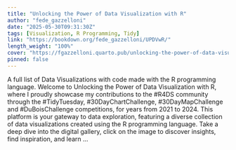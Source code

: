 ```yaml
---
title: "Unlocking the Power of Data Visualization with R"
author: "fede_gazzelloni"
date: "2025-05-30T09:31:30Z"
tags: [Visualization, R Programming, Tidy]
link: "https://bookdown.org/fede_gazzelloni/UPDVwR/"
length_weight: "100%"
cover: "https://fgazzelloni.quarto.pub/unlocking-the-power-of-data-visualization-with-r/images/UPDVwR-logo-150px.png"
pinned: false
---
```


A full list of Data Visualizations with code made with the R programming language. Welcome to Unlocking the Power of Data Visualization with R, where I proudly showcase my contributions to the #R4DS community through the #TidyTuesday, #30DayChartChallenge, #30DayMapChallenge and #DuBoisChallenge competitions, for years from 2021 to 2024. This platform is your gateway to data exploration, featuring a diverse collection of data visualizations created using the R programming language. Take a deep dive into the digital gallery, click on the image to discover insights, find inspiration, and learn ...
